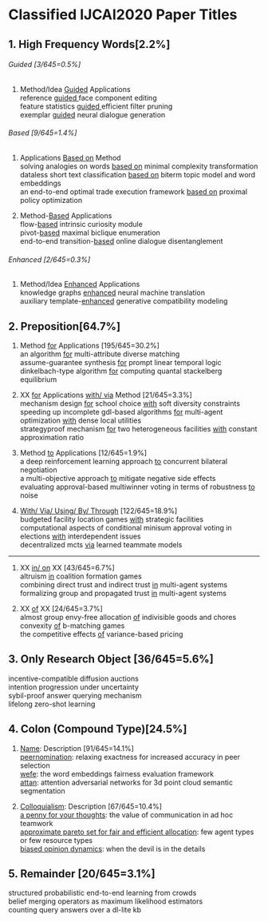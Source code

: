 # Classified IJCAI2020 Paper Titles

## 1. High Frequency Words[2.2%] 
######  Guided [3/645=0.5%]
1. Method/Idea [Guided]() Applications  
reference [guided ]() face component editing  
feature statistics [guided ]() efficient filter pruning  
exemplar [guided]() neural dialogue generation  

######  Based [9/645=1.4%]  
1. Applications [Based on]() Method  
solving analogies on words [based on]() minimal complexity transformation  
dataless short text classification [based on]() biterm topic model and word embeddings  
an end-to-end optimal trade execution framework [based on]() proximal policy optimization  

1. Method-[Based]() Applications  
flow-[based]() intrinsic curiosity module  
pivot-[based]() maximal biclique enumeration  
end-to-end transition-[based]() online dialogue disentanglement  

######  Enhanced [2/645=0.3%]  
1. Method/Idea [Enhanced]() Applications  
knowledge graphs [enhanced]() neural machine translation  
auxiliary template-[enhanced]() generative compatibility modeling  

## 2. Preposition[64.7%]  
1. Method [for]() Applications [195/645=30.2%]  
an algorithm [for]() multi-attribute diverse matching  
assume-guarantee synthesis [for]() prompt linear temporal logic  
dinkelbach-type algorithm [for]() computing quantal stackelberg equilibrium  

1. XX [for]() Applications [with/ via]() Method [21/645=3.3%]  
mechanism design [for]() school choice [with]() soft diversity constraints  
speeding up incomplete gdl-based algorithms [for]() multi-agent optimization [with]() dense local utilities  
strategyproof mechanism [for]() two heterogeneous facilities [with]() constant approximation ratio  

1. Method [to]() Applications [12/645=1.9%]  
a deep reinforcement learning approach [to]() concurrent bilateral negotiation  
a multi-objective approach [to]() mitigate negative side effects  
evaluating approval-based multiwinner voting in terms of robustness [to]() noise  

1. [With/ Via/ Using/ By/ Through]() [122/645=18.9%]  
budgeted facility location games [with]() strategic facilities  
computational aspects of conditional minisum approval voting in elections [with]() interdependent issues  
decentralized mcts [via]() learned teammate models  

---
1. XX [in/ on]() XX [43/645=6.7%]  
altruism [in]() coalition formation games  
combining direct trust and indirect trust [in]() multi-agent systems  
formalizing group and propagated trust [in]() multi-agent systems  

1. XX [of]() XX [24/645=3.7%]  
almost group envy-free allocation [of]() indivisible goods and chores  
convexity [of]() b-matching games  
the competitive effects [of]() variance-based pricing  

## 3. Only Research Object [36/645=5.6%]  
incentive-compatible diffusion auctions  
intention progression under uncertainty  
sybil-proof answer querying mechanism  
lifelong zero-shot learning  

## 4. Colon (Compound Type)[24.5%]  
1. [Name](): Description [91/645=14.1%]  
[peernomination](): relaxing exactness for increased accuracy in peer selection  
[wefe](): the word embeddings fairness evaluation framework  
[attan](): attention adversarial networks for 3d point cloud semantic segmentation  

1. [Colloquialism](): Description [67/645=10.4%]  
[a penny for your thoughts](): the value of communication in ad hoc teamwork  
[approximate pareto set for fair and efficient allocation](): few agent types or few resource types  
[biased opinion dynamics](): when the devil is in the details  

## 5. Remainder [20/645=3.1%]  
structured probabilistic end-to-end learning from crowds  
belief merging operators as maximum likelihood estimators  
counting query answers over a dl-lite kb  
